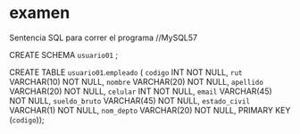 # examen
Sentencia SQL para correr el programa
//MySQL57

CREATE SCHEMA `usuario01` ;

CREATE TABLE `usuario01`.`empleado` (
  `codigo` INT NOT NULL,
  `rut` VARCHAR(10) NOT NULL,
  `nombre` VARCHAR(20) NOT NULL,
  `apellido` VARCHAR(20) NOT NULL,
  `celular` INT NOT NULL,
  `email` VARCHAR(45) NOT NULL,
  `sueldo_bruto` VARCHAR(45) NOT NULL,
  `estado_civil` VARCHAR(1) NOT NULL,
  `nom_depto` VARCHAR(20) NOT NULL,
  PRIMARY KEY (`codigo`));
